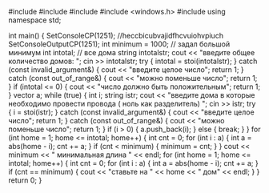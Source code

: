 #include <iostream>
#include <vector>
#include <sstream>
#include <windows.h>
#include <cmath> 
using namespace std; 

int main() {
    SetConsoleCP(1251); //heccbicubvajidfhcvuiohvpiuch
    SetConsoleOutputCP(1251);
    int minimum = 1000; // задал большой минимум
    int intotal; // все дома
    string intotalstr;
    cout << "введите общее количество домов: ";
    cin >> intotalstr;
    try {
        intotal = stoi(intotalstr);
    }
    catch (const invalid_argument&) {
        cout << "введите целое число";
        return 1;
    }
    catch (const out_of_range&) {
        cout << "можно поменьше число";
        return 1;
    }
    if (intotal <= 0) {
        cout << "число должно быть положительным";
        return 1;
    }
    vector<int> a;
    while (true) {
        int i;
        string istr;
        cout << "введите дома в которые необходимо провести провода ( ноль как разделитель) ";
        cin >> istr; 
        try {
            i = stoi(istr);
        }
        catch (const invalid_argument&) {
            cout << "введите целое число";
            return 1;
        }
        catch (const out_of_range&) {
            cout << "можно поменьше число";
            return 1;
        }
        if (i > 0) {
            a.push_back(i);
        }
        else {
            break;
        }
    }
    for (int home = 1; home <= intotal; home++) {
        int cnt = 0;
        for (int i : a) {
            int a = abs(home - i);
            cnt += a;
        }
        if (cnt < minimum) {
            minimum = cnt;
        }
    }
    cout << minimum << " минимальная длина " << endl;
    for (int home = 1; home <= intotal; home++) {
        int cnt = 0;
        for (int i : a) {
            int a = abs(home - i);
            cnt += a;
        }
        if (cnt == minimum) {
            cout << "ставьте на " << home << " дом" << endl;
        }
    }
    return 0;
}
